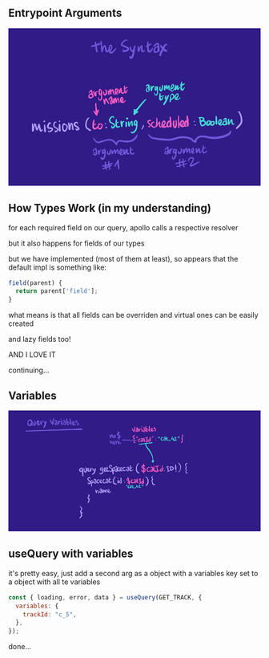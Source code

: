## Entrypoint Arguments

![syntax](./docs/args.jpg "entrypoint argument syntax")

## How Types Work (in my understanding)

for each required field on our query, apollo calls a respective resolver

but it also happens for fields of our types

but we have implemented (most of them at least), so appears that the default impl is something like:

```js
field(parent) {
  return parent['field'];
}
```

what means is that all fields can be overriden and virtual ones can be easily created

and lazy fields too!

AND I LOVE IT

continuing...

## Variables

![syntax](./docs/vars.jpg "syntax of variables")

## useQuery with variables

it's pretty easy, just add a second arg as a object with a variables key set to a object with all te variables

```js
const { loading, error, data } = useQuery(GET_TRACK, {
  variables: {
    trackId: "c_5",
  },
});
```

done...